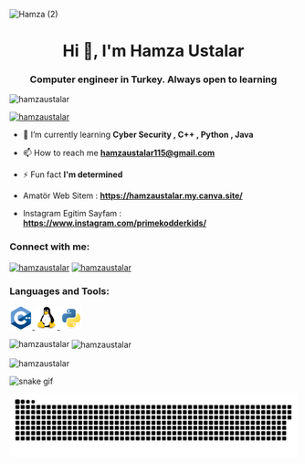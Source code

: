 
![Hamza (2)](https://github.com/HamzaUstalar/HamzaUstalar/assets/126919125/b21d38d1-ca5c-4489-95f9-57cdb78e7ecb)


<h1 align="center">Hi 👋, I'm Hamza Ustalar</h1>
<h3 align="center">Computer engineer in Turkey. Always open to learning</h3>



<p align="left"> <img src="https://komarev.com/ghpvc/?username=hamzaustalar&label=Profile%20views&color=0e75b6&style=flat" alt="hamzaustalar" /> </p>



<p align="left"> <a href="https://github.com/ryo-ma/github-profile-trophy"><img src="https://github-profile-trophy.vercel.app/?username=hamzaustalar" alt="hamzaustalar" /></a> </p>

- 🌱 I’m currently learning **Cyber Security , C++ , Python , Java**

- 📫 How to reach me **hamzaustalar115@gmail.com**

- ⚡ Fun fact **I'm determined**

-    Amatör Web Sitem : **https://hamzaustalar.my.canva.site/**
-    Instagram Egitim Sayfam : **https://www.instagram.com/primekodderkids/**
<h3 align="left">Connect with me:</h3>
<p align="left">
<a href="https://instagram.com/hamzaustalar" target="blank"><img align="center" src="https://raw.githubusercontent.com/rahuldkjain/github-profile-readme-generator/master/src/images/icons/Social/instagram.svg" alt="hamzaustalar" height="30" width="40" /></a>
<a href="https://discord.gg/hamzaustalar" target="blank"><img align="center" src="https://raw.githubusercontent.com/rahuldkjain/github-profile-readme-generator/master/src/images/icons/Social/discord.svg" alt="hamzaustalar" height="30" width="40" /></a>
</p>

<h3 align="left">Languages and Tools:</h3>
<p align="left"> <a href="https://www.w3schools.com/cpp/" target="_blank" rel="noreferrer"> <img src="https://raw.githubusercontent.com/devicons/devicon/master/icons/cplusplus/cplusplus-original.svg" alt="cplusplus" width="40" height="40"/> </a> <a href="https://www.linux.org/" target="_blank" rel="noreferrer"> <img src="https://raw.githubusercontent.com/devicons/devicon/master/icons/linux/linux-original.svg" alt="linux" width="40" height="40"/> </a> <a href="https://www.python.org" target="_blank" rel="noreferrer"> <img src="https://raw.githubusercontent.com/devicons/devicon/master/icons/python/python-original.svg" alt="python" width="40" height="40"/> </a> </p>

<p><img align="left" src="https://github-readme-stats.vercel.app/api/top-langs?username=hamzaustalar&show_icons=true&locale=en&layout=compact" alt="hamzaustalar" /></p>

<p>&nbsp;<img align="center" src="https://github-readme-stats.vercel.app/api?username=hamzaustalar&show_icons=true&locale=en" alt="hamzaustalar" /></p>

<p><img align="center" src="https://github-readme-streak-stats.herokuapp.com/?user=hamzaustalar&" alt="hamzaustalar" /></p>

![snake gif](https://github.com/HamzaUstalar/HamzaUstalar/blob/output/github-contribution-grid-snake.gif)


<picture>
  <source media="(prefers-color-scheme: dark)" srcset="https://raw.githubusercontent.com/HamzaUstalar/HamzaUstalar/output/github-contribution-grid-snake-dark.svg">
  <source media="(prefers-color-scheme: light)" srcset="https://raw.githubusercontent.com/HamzaUstalar/HamzaUstalar/output/github-contribution-grid-snake.svg">
  <img alt="github contribution grid snake animation" src="https://raw.githubusercontent.com/HamzaUstalar/HamzaUstalar/output/github-contribution-grid-snake.svg">
</picture>

